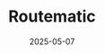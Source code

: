 ---  
layout: startup_page  
title: "Routematic"  
id: "routematic.com"  
permalink: "/routematicroutematic.com05072025/"  
website: "https://routematic.com/"  
funding_round: "Series C"  
funding_amount: "$40M"  
investors: "Fullerton Carbon Action Fund, Shift4Good"  
about: "Routematic provides corporate transport solutions, offering a hybrid model of AI-powered SaaS-based transport management software and Transport-as-a-Service. The company enables organizations to manage logistics using its fleet or through managed transport operations, serving over 300 enterprises across 23 Indian cities."  
markets: "Transportation, SaaS, Automotive, Human Resources, Information Technology, Logistics, Software"  
hq: "Bengaluru, Karnataka, India"  
founded_year: "2013"  
linkedin: "https://www.linkedin.com/company/routematic"  
twitter: "https://twitter.com/routematic"  
instagram: ""  
facebook: "https://www.facebook.com/routematic/"  
crunchbase: "https://www.crunchbase.com/organization/routematic"  
pitchbook: "https://pitchbook.com/profiles/company/98208-28"  

date_display: "07-May-2025"  
date: "2025-05-07"

# SEO Optimization  
meta_title: "Routematic - Series C Funding ($40M)"  
meta_description: "Routematic, Routematic provides corporate transport solutions, offering a hybrid model of AI-powered SaaS-based transport management software and Transport-as-a-S..."  
meta_keywords: "Routematic, Transportation, SaaS, Automotive, Human Resources, Information Technology, Logistics, Software, Series C funding"  
canonical_url: "https://startup.projectstartups.com/routematicroutematic.com05072025/"  
---